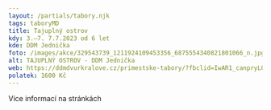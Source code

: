 ```yaml
---
layout: /partials/tabory.njk
tags: taboryMD
title: Tajuplný ostrov
kdy: 3.–7. 7.7.2023 od 6 let
kde: DDM Jednička
foto: /images/akce/329543739_1211924109453356_6875554340821801066_n.jpg
alt: TAJUPLNÝ OSTROV - DDM Jednička
web: https://ddmdvurkralove.cz/primestske-tabory/?fbclid=IwAR1_canpryLORMJUl5BnXJNx2pfKNCaPCTATIhKgFFjblYnIhS-RTd-GBF8
polatek: 1600 Kč
---
```

V﻿íce informací na stránkách